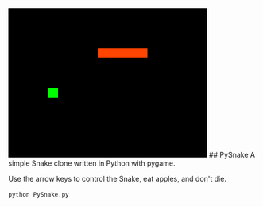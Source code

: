<img src="https://raw.githubusercontent.com/mikhail-alekseev/PySnake/master/screenshot.png" alt="PySnake screenshot" width=400 height=300 />
## PySnake
A simple Snake clone written in Python with pygame.

Use the arrow keys to control the Snake, eat apples, and don't die.

`python PySnake.py`
